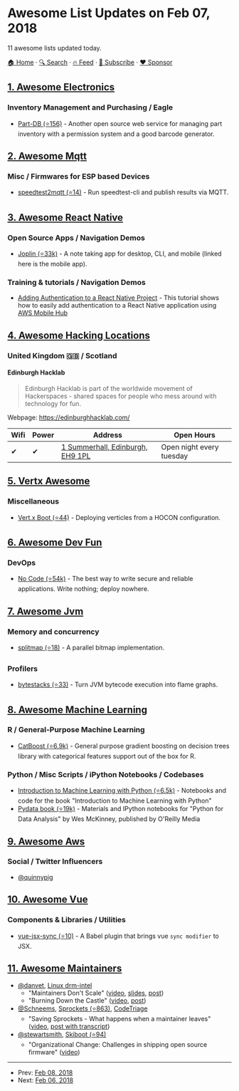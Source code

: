 # Awesome List Updates on Feb 07, 2018

11 awesome lists updated today.

[🏠 Home](/README.md) · [🔍 Search](https://www.trackawesomelist.com/search/) · [🔥 Feed](https://www.trackawesomelist.com/rss.xml) · [📮 Subscribe](https://trackawesomelist.us17.list-manage.com/subscribe?u=d2f0117aa829c83a63ec63c2f&id=36a103854c) · [❤️  Sponsor](https://github.com/sponsors/theowenyoung)



## [1. Awesome Electronics](/content/kitspace/awesome-electronics/README.md)

### Inventory Management and Purchasing / Eagle

*   [Part-DB (⭐156)](https://github.com/Part-DB/Part-DB) - Another open source web service for managing part inventory with a permission system and a good barcode generator.

## [2. Awesome Mqtt](/content/hobbyquaker/awesome-mqtt/README.md)

### Misc / Firmwares for ESP based Devices

*   [speedtest2mqtt (⭐14)](https://github.com/hobbyquaker/speedtest2mqtt) - Run speedtest-cli and publish results via MQTT.

## [3. Awesome React Native](/content/jondot/awesome-react-native/README.md)

### Open Source Apps / Navigation Demos

*   [Joplin (⭐33k)](https://github.com/laurent22/joplin/tree/master/ReactNativeClient) - A note taking app for desktop, CLI, and mobile (linked here is the mobile app).

### Training & tutorials / Navigation Demos

*   [Adding Authentication to a React Native Project](https://www.youtube.com/watch?v=dhOk7aNIzKw) - This tutorial shows how to easily add authentication to a React Native application using [AWS Mobile Hub](https://aws.amazon.com/mobile/)

## [4. Awesome Hacking Locations](/content/daviddias/awesome-hacking-locations/README.md)

### United Kingdom 🇬🇧 / Scotland

#### Edinburgh Hacklab

> Edinburgh Hacklab is part of the worldwide movement of Hackerspaces - shared spaces for people who mess around with technology for fun.

Webpage: <https://edinburghhacklab.com/>

| Wifi | Power | Address                                                             | Open Hours               |
| ---- | ----- | ------------------------------------------------------------------- | ------------------------ |
| ✔    | ✔     | [1 Summerhall, Edinburgh, EH9 1PL](https://goo.gl/maps/JNmhHj7JoVn) | Open night every tuesday |

## [5. Vertx Awesome](/content/vert-x3/vertx-awesome/README.md)

### Miscellaneous

*   [Vert.x Boot (⭐44)](https://github.com/jponge/vertx-boot) - Deploying verticles from a HOCON configuration.

## [6. Awesome Dev Fun](/content/mislavcimpersak/awesome-dev-fun/README.md)

### DevOps

*   [No Code (⭐54k)](https://github.com/kelseyhightower/nocode) - The best way to write secure and reliable applications. Write nothing; deploy nowhere.

## [7. Awesome Jvm](/content/deephacks/awesome-jvm/README.md)

### Memory and concurrency

*   [splitmap (⭐18)](https://github.com/richardstartin/splitmap/) - A parallel bitmap implementation.

### Profilers

*   [bytestacks (⭐33)](https://github.com/cl4es/bytestacks) - Turn JVM bytecode execution into flame graphs.

## [8. Awesome Machine Learning](/content/josephmisiti/awesome-machine-learning/README.md)

### R / General-Purpose Machine Learning

*   [CatBoost (⭐6.9k)](https://github.com/catboost/catboost) - General purpose gradient boosting on decision trees library with categorical features support out of the box for R.

### Python / Misc Scripts / iPython Notebooks / Codebases

*   [Introduction to Machine Learning with Python (⭐6.5k)](https://github.com/amueller/introduction_to_ml_with_python) - Notebooks and code for the book "Introduction to Machine Learning with Python"
*   [Pydata book (⭐19k)](https://github.com/wesm/pydata-book) - Materials and IPython notebooks for "Python for Data Analysis" by Wes McKinney, published by O'Reilly Media

## [9. Awesome Aws](/content/donnemartin/awesome-aws/README.md)

### Social / Twitter Influencers

*   [@quinnypig](https://twitter.com/quinnypig)

## [10. Awesome Vue](/content/vuejs/awesome-vue/README.md)

### Components & Libraries / Utilities

*   [vue-jsx-sync (⭐10)](https://github.com/njleonzhang/babel-plugin-vue-jsx-sync) - A Babel plugin that brings vue `sync modifier` to JSX.

## [11. Awesome Maintainers](/content/nayafia/awesome-maintainers/README.md)

*   [@danvet](https://github.com/danvet), [Linux drm-intel](https://cgit.freedesktop.org/drm-intel)
    *   "Maintainers Don't Scale" ([video](https://www.youtube.com/watch?v=KJ9Y0midtW4), [slides](http://blog.ffwll.ch/slides/lca-2017.pdf), [post](http://blog.ffwll.ch/2017/01/maintainers-dont-scale.html))
    *   "Burning Down the Castle" ([video](https://www.youtube.com/watch?v=BB0luXmuo3g\&t=90s), [post](http://blog.ffwll.ch/2018/02/lca-sydney.html))
*   [@Schneems](https://github.com/Schneems), [Sprockets (⭐863)](https://github.com/rails/sprockets), [CodeTriage](https://www.codetriage.com)
    *   "Saving Sprockets - What happens when a maintainer leaves" ([video](https://www.youtube.com/watch?v=qxaE8yblHPk), [post with transcript](https://www.schneems.com/2016/05/31/saving-sprockets.html))
*   [@stewartsmith](https://github.com/stewartsmith), [Skiboot (⭐94)](https://github.com/open-power/skiboot)
    *   "Organizational Change: Challenges in shipping open source firmware" ([video](https://www.youtube.com/watch?v=JngZkC-TVHc))

---

- Prev: [Feb 08, 2018](/content/2018/02/08/README.md)
- Next: [Feb 06, 2018](/content/2018/02/06/README.md)